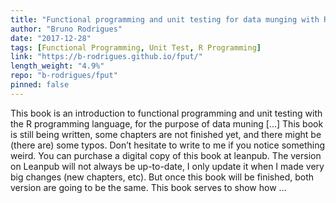 ```yaml
---
title: "Functional programming and unit testing for data munging with R"
author: "Bruno Rodrigues"
date: "2017-12-28"
tags: [Functional Programming, Unit Test, R Programming]
link: "https://b-rodrigues.github.io/fput/"
length_weight: "4.9%"
repo: "b-rodrigues/fput"
pinned: false
---
```


This book is an introduction to functional programming and unit testing with the R programming language, for the purpose of data muning [...] This book is still being written, some chapters are not finished yet, and there might be (there are) some typos. Don’t hesitate to write to me if you notice something weird. You can purchase a digital copy of this book at leanpub. The version on Leanpub will not always be up-to-date, I only update it when I made very big changes (new chapters, etc). But once this book will be finished, both version are going to be the same. This book serves to show how ...
